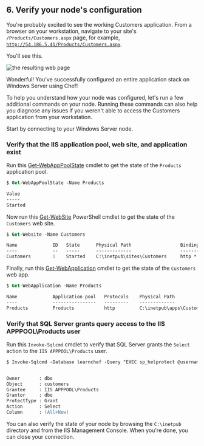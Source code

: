 ## 6. Verify your node's configuration

You're probably excited to see the working Customers application. From a browser on your workstation, navigate to your site's <code class="file-path">/Products/Customers.aspx</code> page, for example, <code class="file-path">http://54.186.5.41/Products/Customers.aspx</code>.

You'll see this.

![the resulting web page](/assets/images/misc/webapp_result_windows.png)

Wonderful! You've successfully configured an entire application stack on Windows Server using Chef!

To help you understand how your node was configured, let's run a few additional commands on your node. Running these commands can also help you diagnose any issues if you weren't able to access the Customers application from your workstation.

Start by connecting to your Windows Server node.

### Verify that the IIS application pool, web site, and application exist

Run this [Get-WebAppPoolState](https://technet.microsoft.com/en-us/library/ee807832.aspx) cmdlet to get the state of the `Products` application pool.

```ps
$ Get-WebAppPoolState -Name Products

Value
-----
Started
```

Now run this [Get-WebSite](https://technet.microsoft.com/en-us/library/ee790588.aspx) PowerShell cmdlet to get the state of the `Customers` web site.

```ps
$ Get-Website -Name Customers

Name             ID   State      Physical Path                  Bindings
----             --   -----      -------------                  --------
Customers        1    Started    C:\inetpub\sites\Customers     http *:80:
```

Finally, run this [Get-WebApplication](https://technet.microsoft.com/en-us/library/ee790554.aspx) cmdlet to get the state of the `Customers` web app.

```ps
$ Get-WebApplication -Name Products

Name             Application pool   Protocols    Physical Path
----             ----------------   ---------    -------------
Products         Products           http         C:\inetpub\apps\Customers
```

### Verify that SQL Server grants query access to the IIS APPPOOL\Products user

Run this `Invoke-Sqlcmd` cmdlet to verify that SQL Server grants the `Select` action to the `IIS APPPOOL\Products` user.

```ps
$ Invoke-Sqlcmd -Database learnchef -Query "EXEC sp_helprotect @username = 'IIS APPPOOL\Products', @name = 'customers'"


Owner       : dbo
Object      : customers
Grantee     : IIS APPPOOL\Products
Grantor     : dbo
ProtectType : Grant
Action      : Select
Column      : (All+New)
```

You can also verify the state of your node by browsing the <code class="file-path">C:\inetpub</code> directory and from the IIS Management Console. When you're done, you can close your connection.

